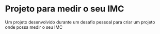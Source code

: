 # Projeto para medir o seu IMC

Um projeto desenvolvido durante um desafio pessoal para criar um projeto onde possa medir o seu IMC 
